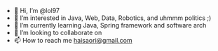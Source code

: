 - 👋 Hi, I’m @lol97
- 👀 I’m interested in Java, Web, Data, Robotics, and uhmmm politics ;)
- 🌱 I’m currently learning Java, Spring framework and software arch
- 💞️ I’m looking to collaborate on 
- 📫 How to reach me haisaori@gmail.com

<!---
lol97/lol97 is a ✨ special ✨ repository because its `README.md` (this file) appears on your GitHub profile.
You can click the Preview link to take a look at your changes.
--->

